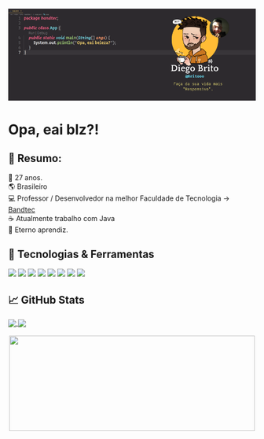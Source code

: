 [![Header](https://raw.githubusercontent.com/britooo/britooo/main/cover.png "Header")](https://www.linkedin.com/in/diegobritolima/)

# Opa, eai blz?! 

## :floppy_disk: Resumo:

:older_man: 27 anos.
</br>
:earth_americas: Brasileiro
</br>
:computer: Professor / Desenvolvedor na melhor Faculdade de Tecnologia -> <a href="http://www.digitalschool.com.br/faculdade/">Bandtec</a>
</br>
:coffee: Atualmente trabalho com Java
</br>
🌱 Eterno aprendiz.


## 🔧 Tecnologias & Ferramentas
![](https://img.shields.io/badge/Code-Java-informational?style=flat&logo=Java.js&logoColor=white&color=F4D03F)
![](https://img.shields.io/badge/Code-JavaScript-informational?style=flat&logo=javascript&logoColor=white&color=F4D03F)
![](https://img.shields.io/badge/Code-Python-informational?style=flat&logo=python&logoColor=white&color=F4D03F)
![](https://img.shields.io/badge/Framework-SpringBoot-informational?style=flat&logo=springboot.js&logoColor=white&color=58D68D)
![](https://img.shields.io/badge/Lib-React-informational?style=flat&logo=react.js&logoColor=white&color=3498DB)
![](https://img.shields.io/badge/Framework-Vue-informational?style=flat&logo=vue.js&logoColor=white&color=3498DB)
![](https://img.shields.io/badge/Data-MySql-informational?style=flat&logo=mysql.js&logoColor=white&color=BDC3C7)
![](https://img.shields.io/badge/Data-SqlServer-informational?style=flat&logo=sqlserver.js&logoColor=white&color=BDC3C7)


## &#x1f4c8; GitHub Stats

<a href="https://github.com/Britooo/Britooo">
    <img widht="49%" height="194px" align="center" src="https://github-readme-stats.vercel.app/api?username=Britooo&show_icons=true&theme=radical"/>
</a>

<a href="https://github.com/Britooo/Britooo">
  <img widht="49%" height="194px" align="center" src="https://github-readme-stats.vercel.app/api/top-langs/?username=Britooo&hide=html&title_color=a9fef7&text_color=a9fef7&icon_color=a9fef7&bg_color=141321&layout=compact" />
</a>
</br>
</br>
<center>
  <img height="194px" width="500px" align="center" src="https://spotify-github-profile.vercel.app/api/view?uid=12142473032&cover_image=false&theme=default" />
</center>
